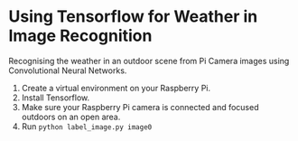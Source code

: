 # Using Tensorflow for Weather in Image Recognition

Recognising the weather in an outdoor scene from Pi Camera images using Convolutional Neural Networks.

1. Create a virtual environment on your Raspberry Pi.
2. Install Tensorflow.
3. Make sure your Raspberry Pi camera is connected and focused outdoors on an open area.
4. Run `python label_image.py image0`